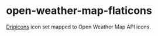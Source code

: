 # open-weather-map-flaticons

[Dripicons](https://github.com/amitjakhu/dripicons-weather) icon set mapped to Open Weather Map API icons.
